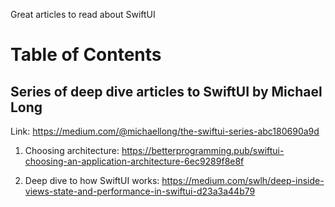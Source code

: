 
Great articles to read about SwiftUI

# Table of Contents

## Series of deep dive articles to SwiftUI by Michael Long

Link: https://medium.com/@michaellong/the-swiftui-series-abc180690a9d

1. Choosing architecture: https://betterprogramming.pub/swiftui-choosing-an-application-architecture-6ec9289f8e8f

2. Deep dive to how SwiftUI works: https://medium.com/swlh/deep-inside-views-state-and-performance-in-swiftui-d23a3a44b79
